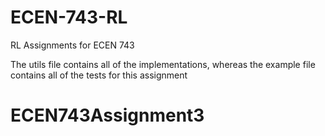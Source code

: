 # ECEN-743-RL
 RL Assignments for ECEN 743

 The utils file contains all of the implementations, whereas the example file contains all  of the tests for this assignment
# ECEN743Assignment3
